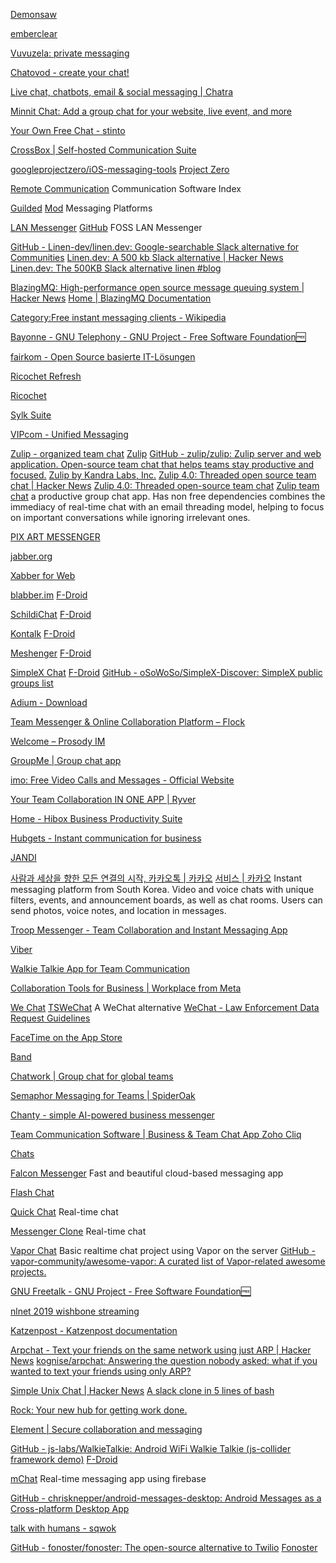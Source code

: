 
[Demonsaw](https://demonsaw.com/)

[emberclear](https://emberclear.io/)

[Vuvuzela: private messaging](https://vuvuzela.io/)

[Chatovod - create your chat!](https://chatovod.com/)

[Live chat, chatbots, email & social messaging | Chatra](https://chatra.com/)

[Minnit Chat: Add a group chat for your website, live event, and more](https://minnit.chat/)

[Your Own Free Chat - stinto](https://stin.to/en)

[CrossBox | Self-hosted Communication Suite](https://crossbox.io/)

[googleprojectzero/iOS-messaging-tools](https://github.com/googleprojectzero/iOS-messaging-tools)
[Project Zero](https://googleprojectzero.blogspot.com/)

[Remote Communication](https://libreplanet.org/wiki/Remote_Communication)
Communication Software Index

[Guilded](https://www.guilded.gg/)
[Mod](https://github.com/ReGuilded/ReGuilded/)
Messaging Platforms

[LAN Messenger](https://lanmessenger.github.io/)
[GitHub](https://github.com/lanmessenger/lanmessenger)
FOSS LAN Messenger

[GitHub - Linen-dev/linen.dev: Google-searchable Slack alternative for Communities](https://github.com/Linen-dev/linen.dev)
[Linen.dev: A 500 kb Slack alternative | Hacker News](https://news.ycombinator.com/item?id=35718417)
[Linen.dev: The 500KB Slack alternative linen #blog](https://www.linen.dev/s/linen/t/10511167/linen-dev-the-500kb-slack-alternative)

[BlazingMQ: High-performance open source message queuing system | Hacker News](https://news.ycombinator.com/item?id=36896034)
[Home | BlazingMQ Documentation](https://bloomberg.github.io/blazingmq/)

[Category:Free instant messaging clients - Wikipedia](https://en.wikipedia.org/wiki/Category:Free_instant_messaging_clients)

[Bayonne - GNU Telephony - GNU Project - Free Software Foundation🆓](https://www.gnu.org/software/bayonne)

[fairkom - Open Source basierte IT-Lösungen](https://www.fairkom.eu)

[Ricochet Refresh](https://www.ricochetrefresh.net)

[Ricochet](https://ricochet.im/)

[Sylk Suite](https://sylkserver.com)

[VIPcom - Unified Messaging](https://www.vipcomag.de)

[Zulip - organized team chat](https://zulip.com/)
[Zulip](https://zulipchat.com/)
[GitHub - zulip/zulip: Zulip server and web application. Open-source team chat that helps teams stay productive and focused.](https://github.com/zulip/zulip/)
[Zulip by Kandra Labs, Inc.](https://apps.apple.com/us/app/zulip/id1203036395)
[Zulip 4.0: Threaded open source team chat | Hacker News](https://news.ycombinator.com/item?id=27149123)
[Zulip 4.0: Threaded open-source team chat](https://blog.zulip.com/2021/05/13/zulip-4-0-released/)
[Zulip team chat](https://github.com/zulip/zulip-mobile)
a productive group chat app. Has non free dependencies
combines the immediacy of real-time chat with an email threading model, helping to focus on important conversations while ignoring irrelevant ones.

[PIX ART MESSENGER](https://github.com/kriztan/Pix-Art-Messenger)

[jabber.org](https://www.jabber.org/)

[Xabber for Web](https://www.xabber.com/web)

[blabber.im](https://codeberg.org/kriztan/blabber.im)
[F-Droid](https://f-droid.org/app/de.pixart.messenger)

[SchildiChat](https://github.com/SchildiChat/SchildiChat-android)
[F-Droid](https://f-droid.org/app/de.spiritcroc.riotx)

[Kontalk](https://github.com/kontalk/androidclient)
[F-Droid](https://f-droid.org/app/org.kontalk)

[Meshenger](https://github.com/meshenger-app/meshenger-android)
[F-Droid](https://f-droid.org/app/d.d.meshenger)

[SimpleX Chat](https://github.com/simplex-chat/simplex-chat)
[F-Droid](https://www.f-droid.org/app/chat.simplex.app)
[GitHub - oSoWoSo/SimpleX-Discover: SimpleX public groups list](https://github.com/oSoWoSo/SimpleX-Discover)

[Adium - Download](https://adium.im/)

[Team Messenger & Online Collaboration Platform – Flock](https://www.flock.com/)

[Welcome – Prosody IM](https://prosody.im/)

[GroupMe | Group chat app](https://groupme.com/)

[imo: Free Video Calls and Messages - Official Website](https://imo.im/)

[Your Team Collaboration IN ONE APP | Ryver](https://ryver.com/)

[Home - Hibox Business Productivity Suite](https://www.hibox.co/)

[Hubgets - Instant communication for business](https://www.hubgets.com/)

[JANDI](https://www.jandi.com/)

[사람과 세상을 향한 모든 연결의 시작, 카카오톡 | 카카오](https://www.kakaocorp.com/page/service/service/KakaoTalk)
[서비스 | 카카오](https://www.kakaocorp.com/page/service/service)
Instant messaging platform from South Korea. Video and voice chats with unique filters, events, and announcement boards, as well as chat rooms. Users can send photos, voice notes, and location in messages.

[Troop Messenger - Team Collaboration and Instant Messaging App](https://www.troopmessenger.com/)

[Viber](https://www.viber.com/)

[Walkie Talkie App for Team Communication](https://www.voxer.com/)

[Collaboration Tools for Business | Workplace from Meta](https://www.workplace.com/)

[We Chat](https://www.wechat.com/)
[TSWeChat](https://github.com/hilen/TSWeChat)
A WeChat alternative
[WeChat - Law Enforcement Data Request Guidelines](https://www.wechat.com/en/law_enforcement_data_request.html)

[FaceTime on the App Store](https://apps.apple.com/us/app/facetime/id1110145091)

[Band](https://band.us/)

[Chatwork | Group chat for global teams](https://go.chatwork.com/en/)

[Semaphor Messaging for Teams | SpiderOak](https://spideroak.com/semaphor)

[Chanty - simple AI-powered business messenger](https://www.chanty.com/)

[Team Communication Software | Business & Team Chat App Zoho Cliq](https://www.zoho.com/cliq)

[Chats](https://github.com/acani/Chats)

[Falcon Messenger](https://github.com/RMizin/FalconMessenger)
Fast and beautiful cloud-based messaging app

[Flash Chat](https://github.com/appbrewery/Flash-Chat-iOS13)

[Quick Chat](https://github.com/aslanyanhaik/Quick-Chat)
Real-time chat

[Messenger Clone](https://github.com/instamobile/messenger-iOS-chat-swift-firestore)
Real-time chat

[Vapor Chat](https://github.com/vapor-community/chat-ios-example)
Basic realtime chat project using Vapor on the server
[GitHub - vapor-community/awesome-vapor: A curated list of Vapor-related awesome projects.](https://github.com/vapor-community/awesome-vapor)

[GNU Freetalk - GNU Project - Free Software Foundation🆓](https://www.gnu.org/software/freetalk)

[nlnet 2019 wishbone streaming](https://libre-soc.org/nlnet_2019_wishbone_streaming)

[Katzenpost - Katzenpost documentation](https://katzenpost.mixnetworks.org)

[Arpchat - Text your friends on the same network using just ARP | Hacker News](https://news.ycombinator.com/item?id=37063151)
[kognise/arpchat: Answering the question nobody asked: what if you wanted to text your friends using only ARP?](https://github.com/kognise/arpchat)

[Simple Unix Chat | Hacker News](https://news.ycombinator.com/item?id=36594916)
[A slack clone in 5 lines of bash](https://the-dam.org/docs/explanations/suc.html)

[Rock: Your new hub for getting work done.](https://www.rock.so/)

[Element | Secure collaboration and messaging](https://element.io/)

[GitHub - js-labs/WalkieTalkie: Android WiFi Walkie Talkie (js-collider framework demo)](https://github.com/js-labs/WalkieTalkie)
[F-Droid](https://f-droid.org/app/org.jsl.wfwt)

[mChat](https://github.com/vitaliy-paliy/Messenger)
Real-time messaging app using firebase

[GitHub - chrisknepper/android-messages-desktop: Android Messages as a Cross-platform Desktop App](https://github.com/chrisknepper/android-messages-desktop)

[talk with humans - sqwok](https://sqwok.im/)

[GitHub - fonoster/fonoster: The open-source alternative to Twilio](https://github.com/fonoster/fonoster)
[Fonoster](https://fonoster.com/)
